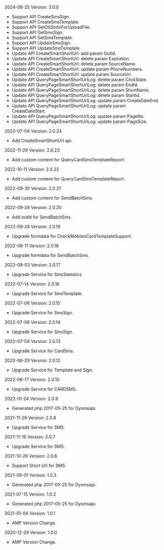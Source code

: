 2024-06-25 Version: 3.0.0
- Support API CreateSmsSign.
- Support API CreateSmsTemplate.
- Support API GetOSSInfoForUploadFile.
- Support API GetSmsSign.
- Support API GetSmsTemplate.
- Support API UpdateSmsSign.
- Support API UpdateSmsTemplate.
- Update API CreateSmartShortUrl: add param OutId.
- Update API CreateSmartShortUrl: delete param Expiration.
- Update API CreateSmartShortUrl: delete param SourceName.
- Update API CreateSmartShortUrl: update param PhoneNumbers.
- Update API CreateSmartShortUrl: update param SourceUrl.
- Update API QueryPageSmartShortUrlLog: delete param ClickState.
- Update API QueryPageSmartShortUrlLog: delete param EndId.
- Update API QueryPageSmartShortUrlLog: delete param ShortName.
- Update API QueryPageSmartShortUrlLog: delete param StartId.
- Update API QueryPageSmartShortUrlLog: update param CreateDateEnd.
- Update API QueryPageSmartShortUrlLog: update param CreateDateStart.
- Update API QueryPageSmartShortUrlLog: update param PageNo.
- Update API QueryPageSmartShortUrlLog: update param PageSize.


2023-07-04 Version: 2.0.24
- Add CreateSmartShortUrl api.

2022-11-29 Version: 2.0.23
- Add custom content for QueryCardSmsTemplateReport.

2022-10-11 Version: 2.0.22
- Add custom content for QueryCardSmsTemplateReport.

2022-09-30 Version: 2.0.21
- Add custom content for SendBatchSms.

2022-09-29 Version: 2.0.20
- Add outId for SendBatchSms.

2022-09-28 Version: 2.0.19
- Upgrade formdata for CheckMobilesCardTemplateSupport.

2022-08-11 Version: 2.0.18
- Upgrade formdata for SendBatchSms.

2022-08-03 Version: 2.0.17
- Upgrade Service for SmsStatistics.

2022-07-14 Version: 2.0.16
- Upgrade Service for SmsTemplate.

2022-07-06 Version: 2.0.15
- Upgrade Service for SmsSign.

2022-07-06 Version: 2.0.14
- Upgrade Service for SmsSign.

2022-07-04 Version: 2.0.13
- Upgrade Service for CardSms.

2022-06-29 Version: 2.0.12
- Upgrade Service for Template and Sign.

2022-06-17 Version: 2.0.10
- Upgrade Service for CARDSMS.

2022-01-24 Version: 2.0.9
- Generated php 2017-05-25 for Dysmsapi.

2021-11-29 Version: 2.0.8
- Upgrade Service for SMS.

2021-11-16 Version: 2.0.7
- Upgrade Service for SMS.

2021-10-26 Version: 2.0.6
- Support Short Url for SMS.

2021-09-01 Version: 1.0.3
- Generated php 2017-05-25 for Dysmsapi.

2021-07-15 Version: 1.0.2
- Generated php 2017-05-25 for Dysmsapi.

2021-01-04 Version: 1.0.1
- AMP Version Change.

2020-12-29 Version: 1.0.0
- AMP Version Change.

